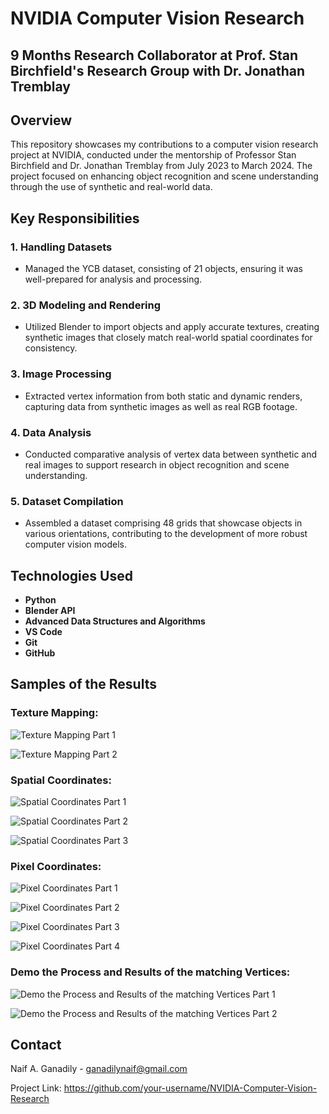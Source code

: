 # NVIDIA Computer Vision Research
## 9 Months Research Collaborator at Prof. Stan Birchfield's Research Group with Dr. Jonathan Tremblay

## Overview

This repository showcases my contributions to a computer vision research project at NVIDIA, conducted under the mentorship of Professor Stan Birchfield and Dr. Jonathan Tremblay from July 2023 to March 2024. The project focused on enhancing object recognition and scene understanding through the use of synthetic and real-world data.

## Key Responsibilities

### 1. Handling Datasets
- Managed the YCB dataset, consisting of 21 objects, ensuring it was well-prepared for analysis and processing.

### 2. 3D Modeling and Rendering
- Utilized Blender to import objects and apply accurate textures, creating synthetic images that closely match real-world spatial coordinates for consistency.

### 3. Image Processing
- Extracted vertex information from both static and dynamic renders, capturing data from synthetic images as well as real RGB footage.

### 4. Data Analysis
- Conducted comparative analysis of vertex data between synthetic and real images to support research in object recognition and scene understanding.

### 5. Dataset Compilation
- Assembled a dataset comprising 48 grids that showcase objects in various orientations, contributing to the development of more robust computer vision models.

## Technologies Used
- **Python**
- **Blender API**
- **Advanced Data Structures and Algorithms**
- **VS Code**
- **Git**
- **GitHub**


## Samples of the Results
### **Texture Mapping:**
![Texture Mapping Part 1](https://github.com/Naif-Ganadily/NVIDIA-Computer-Vision-Research/blob/main/Samples%20of%20the%20Results/Texture%20Mapping%201.png)

![Texture Mapping Part 2](https://github.com/Naif-Ganadily/NVIDIA-Computer-Vision-Research/blob/main/Samples%20of%20the%20Results/Texture%20Mapping%202.png)


### **Spatial Coordinates:**
![Spatial Coordinates Part 1](https://github.com/Naif-Ganadily/NVIDIA-Computer-Vision-Research/blob/main/Samples%20of%20the%20Results/Spatial_Coordinates%201.png)

![Spatial Coordinates Part 2](https://github.com/Naif-Ganadily/NVIDIA-Computer-Vision-Research/blob/main/Samples%20of%20the%20Results/Spatial%20Coordinates%202.png)

![Spatial Coordinates Part 3](https://github.com/Naif-Ganadily/NVIDIA-Computer-Vision-Research/blob/main/Samples%20of%20the%20Results/Spatial%20Coordinates%203.png)

### **Pixel Coordinates:**
![Pixel Coordinates Part 1](https://github.com/Naif-Ganadily/NVIDIA-Computer-Vision-Research/blob/main/Samples%20of%20the%20Results/Pixel%20Coordinates%201.png)

![Pixel Coordinates Part 2](https://github.com/Naif-Ganadily/NVIDIA-Computer-Vision-Research/blob/main/Samples%20of%20the%20Results/Pixel%20Coordinates%202.png)

![Pixel Coordinates Part 3](https://github.com/Naif-Ganadily/NVIDIA-Computer-Vision-Research/blob/main/Samples%20of%20the%20Results/Pixel%20Coordinates%203.png)

![Pixel Coordinates Part 4](https://github.com/Naif-Ganadily/NVIDIA-Computer-Vision-Research/blob/main/Samples%20of%20the%20Results/Pixel%20Coordinates%204.png)



### **Demo the Process and Results of the matching Vertices:**
![Demo the Process and Results of the matching Vertices Part 1](https://github.com/Naif-Ganadily/NVIDIA-Computer-Vision-Research/blob/main/Samples%20of%20the%20Results/Demo%20the%20Process%20and%20Results%201.png)

![Demo the Process and Results of the matching Vertices Part 2](https://github.com/Naif-Ganadily/NVIDIA-Computer-Vision-Research/blob/main/Samples%20of%20the%20Results/Demo%20the%20Process%20and%20Results%202.png)



## Contact
Naif A. Ganadily - ganadilynaif@gmail.com

Project Link: https://github.com/your-username/NVIDIA-Computer-Vision-Research







